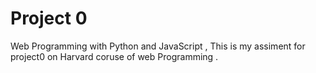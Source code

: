 # Project 0

Web Programming with Python and JavaScript , This is my assiment for project0 on Harvard coruse of web Programming .
